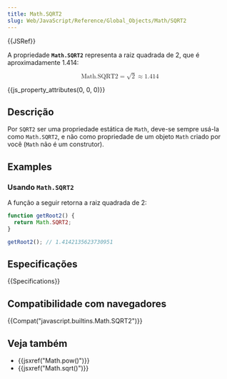 ```yaml
---
title: Math.SQRT2
slug: Web/JavaScript/Reference/Global_Objects/Math/SQRT2
---
```


{{JSRef}}

A propriedade **`Math.SQRT2`** representa a raiz quadrada de 2, que é aproximadamente 1.414:

<math display="block"><semantics><mrow><mstyle mathvariant="monospace"><mi>Math.SQRT2</mi></mstyle><mo>=</mo><msqrt><mn>2</mn></msqrt><mo>≈</mo><mn>1.414</mn></mrow><annotation encoding="TeX">\mathtt{\mi{Math.SQRT2}} = \sqrt{2} \approx 1.414</annotation></semantics></math>

{{js_property_attributes(0, 0, 0)}}

## Descrição

Por `SQRT2` ser uma propriedade estática de `Math`, deve-se sempre usá-la como `Math.SQRT2`, e não como propriedade de um objeto `Math` criado por você (`Math` não é um construtor).

## Examples

### Usando `Math.SQRT2`

A função a seguir retorna a raiz quadrada de 2:

```js
function getRoot2() {
  return Math.SQRT2;
}

getRoot2(); // 1.4142135623730951
```

## Especificações

{{Specifications}}

## Compatibilidade com navegadores

{{Compat("javascript.builtins.Math.SQRT2")}}

## Veja também

- {{jsxref("Math.pow()")}}
- {{jsxref("Math.sqrt()")}}
